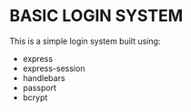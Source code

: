 # BASIC LOGIN SYSTEM

This is a simple login system built using:

* express
* express-session
* handlebars
* passport
* bcrypt